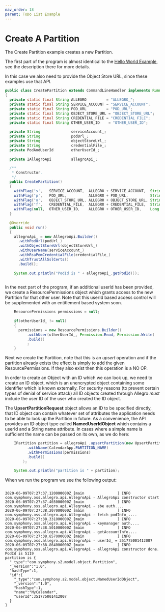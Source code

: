 ```yaml
---
nav_order: 18
parent: ToDo List Example
---
```

# Create A Partition

The Create Partition example creates a new Partition.

The first part of the program is almost identical to the [Hello World Example](/HelloWorld.html), see the description
there for more details.

In this case we also need to provide the Object Store URL, since these examples use that API.

```java
public class CreatePartition extends CommandLineHandler implements Runnable
{
  private static final String ALLEGRO         = "ALLEGRO_";
  private static final String SERVICE_ACCOUNT = "SERVICE_ACCOUNT";
  private static final String POD_URL         = "POD_URL";
  private static final String OBJECT_STORE_URL = "OBJECT_STORE_URL";
  private static final String CREDENTIAL_FILE = "CREDENTIAL_FILE";
  private static final String OTHER_USER_ID    = "OTHER_USER_ID";
  
  private String              serviceAccount_;
  private String              podUrl_;
  private String              objectStoreUrl_;
  private String              credentialFile_;
  private PodAndUserId        otherUserId_;
  
  private IAllegroApi         allegroApi_;

  /**
   * Constructor.
   */
  public CreatePartition()
  {
    withFlag('s',   SERVICE_ACCOUNT,  ALLEGRO + SERVICE_ACCOUNT,  String.class,   false, true,   (v) -> serviceAccount_       = v);
    withFlag('p',   POD_URL,          ALLEGRO + POD_URL,          String.class,   false, true,   (v) -> podUrl_               = v);
    withFlag('o',   OBJECT_STORE_URL, ALLEGRO + OBJECT_STORE_URL, String.class,   false, true,   (v) -> objectStoreUrl_       = v);
    withFlag('f',   CREDENTIAL_FILE,  ALLEGRO + CREDENTIAL_FILE,  String.class,   false, false,  (v) -> credentialFile_       = v);
    withFlag(null,  OTHER_USER_ID,    ALLEGRO + OTHER_USER_ID,    Long.class,     false, false,  (v) -> otherUserId_          = PodAndUserId.newBuilder().build(v));
  }
  
  @Override
  public void run()
  { 
    allegroApi_ = new AllegroApi.Builder()
      .withPodUrl(podUrl_)
      .withObjectStoreUrl(objectStoreUrl_)
      .withUserName(serviceAccount_)
      .withRsaPemCredentialFile(credentialFile_)
      .withTrustAllSslCerts()
      .build();
    
    System.out.println("PodId is " + allegroApi_.getPodId());
    
```

In the next part of the program, if an additional userId has been provided,
we create a ResourcePermissions object which grants access to the new Partition for that other user. 
Note that this userId based access control will be supplemented with an entitlement based system soon.

```java
    ResourcePermissions permissions = null;
    
    if(otherUserId_ != null)
    {
      permissions = new ResourcePermissions.Builder()
          .withUser(otherUserId_, Permission.Read, Permission.Write)
          .build()
          ;
    }
```

Next we create the Partition, note that this is an _upsert_ operation and if the partition already exists the effect
is simply to add the given ResourcePermissions. If they also exist then this operation is a NO OP.

In order to create an Object with an ID which we can look up, we need to create an ID object, which is an unencrypted
object containing some identifier which is known externally. For security reasons (to prevent certain types
of denial of service attack) all ID objects created through Allegro _must_ include the user ID of the user
who created the ID object.

The __UpsertPartitionRequest__ object allows an ID to be specified directly, that ID object can contain whatever set
of attributes the application needs to be able to look up the Partition in future. As a convenience, the API provides
an ID object type called __NamedUserIdObject__ which contains a userId and a String name attribute. In cases where
a simple name is sufficient the name can be passed on its own, as we do here:

```java
    IPartition partition = allegroApi_.upsertPartition(new UpsertPartitionRequest.Builder()
          .withName(CalendarApp.PARTITION_NAME)
          .withPermissions(permissions)
          .build()
        );
    
    System.out.println("partition is " + partition);
```

When we run the program we see the following output:

```

2020-06-09T07:27:37.120000000Z [main               ] INFO  com.symphony.oss.allegro.api.AllegroApi - AllegroApi constructor start
2020-06-09T07:27:37.465000000Z [main               ] INFO  com.symphony.oss.allegro.api.AllegroApi - sbe auth....
2020-06-09T07:27:38.207000000Z [main               ] INFO  com.symphony.oss.allegro.api.AllegroApi - fetch podInfo_....
2020-06-09T07:27:38.331000000Z [main               ] INFO  com.symphony.oss.allegro.api.AllegroApi - keymanager auth....
2020-06-09T07:27:38.501000000Z [main               ] INFO  com.symphony.oss.allegro.api.AllegroApi - getAccountInfo....
2020-06-09T07:27:38.857000000Z [main               ] INFO  com.symphony.oss.allegro.api.AllegroApi - userId_ = 351775001412007
2020-06-09T07:27:38.864000000Z [main               ] INFO  com.symphony.oss.allegro.api.AllegroApi - allegroApi constructor done.
PodId is 5119
partition is {
  "_type":"com.symphony.s2.model.object.Partition",
  "_version":"1.0",
  "hashType":1,
  "id":{
    "_type":"com.symphony.s2.model.object.NamedUserIdObject",
    "_version":"1.0",
    "hashType":1,
    "name":"MyCalendar",
    "userId":351775001412007
  }
}
```


